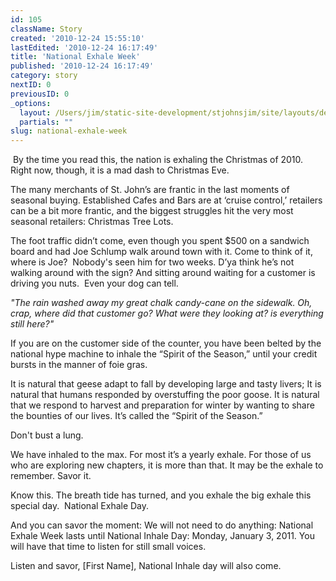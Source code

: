 ```yaml
---
id: 105
className: Story
created: '2010-12-24 15:55:10'
lastEdited: '2010-12-24 16:17:49'
title: 'National Exhale Week'
published: '2010-12-24 16:17:49'
category: story
nextID: 0
previousID: 0
_options:
  layout: /Users/jim/static-site-development/stjohnsjim/site/layouts/default.static.ttml
  partials: ""
slug: national-exhale-week
---
```

<p>&nbsp;By the time you read this, the nation is exhaling the Christmas of 2010.  Right now, though, it is a mad dash to Christmas Eve.</p>
<p>The many merchants of St. John&rsquo;s are frantic in the last moments of seasonal buying.  Established Cafes and Bars are at &lsquo;cruise control,&rsquo;  retailers can be a bit more frantic, and the biggest struggles hit the very most seasonal retailers: Christmas Tree Lots.</p>
<p >The foot traffic didn&rsquo;t come, even though you spent $500 on a sandwich board and had Joe Schlump walk around town with it.  Come to think of it, where is Joe? &nbsp;Nobody's seen him for two weeks.  D&rsquo;ya think he&rsquo;s not walking around with the sign?  And sitting around waiting for a customer is driving you nuts. &nbsp;Even your dog can tell.</p>
<p ><em>&quot;The rain washed away my great chalk candy-cane on the sidewalk.  Oh, crap, where did that customer go?  What were they looking at?  is everything still here?&quot;</em></p>
<p>If you are on the customer side of the counter, you have been belted by the national hype machine to inhale the &ldquo;Spirit of the Season,&rdquo; until your credit bursts in the manner of foie gras.</p>
<p >It is natural that geese adapt to fall by developing large and tasty livers;  It is natural that humans responded by overstuffing the poor goose.  It is natural that we respond to harvest and preparation for winter by wanting to share the bounties of our lives.  It&rsquo;s called the &ldquo;Spirit of the Season.&rdquo;</p>
<p>Don't bust a lung.</p>
<p>We have inhaled to the max.  For most it&rsquo;s a yearly exhale.  For those of us who are exploring new chapters, it is more than that.  It may be the exhale to remember.  Savor it.</p>
<p>Know this.  The breath tide has turned, and you exhale the big exhale this special day. &nbsp;National Exhale Day.</p>
<p>And you can savor the moment: We will not need to do anything: National Exhale Week lasts until National Inhale Day: Monday, January 3, 2011.  You will have that time to listen for still small voices.</p>
<p>Listen and savor, [First Name], National Inhale day will also come.</p>